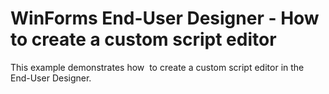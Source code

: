 # WinForms End-User Designer - How to create a custom script editor


This example demonstrates how  to create a custom script editor in the End-User Designer.

<br/>


